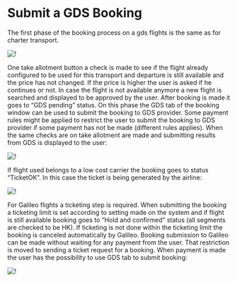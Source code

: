 # Submit a GDS Booking

The first phase of the booking process on a gds flights is the same as for charter transport.

![!](https://docs.tourpaq.com/assets/images/5-74ca2e75afeaf038f44c6d860b25a296.png)

One take allotment button a check is made to see if the flight already configured to be used for this transport and departure is still available and the price has not changed. If the price is higher the user is asked if he continues or not. In case the flight is not available anymore a new flight is searched and displayed to be approved by the user. After booking is made it goes to “GDS pending” status. On this phase the GDS tab of the booking window can be used to submit the booking to GDS provider. Some payment rules might be applied to restrict the user to submit the booking to GDS provider if some payment has not be made (different rules applies). When the same checks are on take allotment are made and submitting results from GDS is displayed to the user:

![!](https://docs.tourpaq.com/assets/images/6-abe9b311e554041a8b30b549d1ba9d62.png)

If flight used belongs to a low cost carrier the booking goes to status “TicketOK”. In this case the ticket is being generated by the airline:

![!](https://docs.tourpaq.com/assets/images/7-999dd91587d10624ff9fcebbe27de7e1.png)

For Galileo flights a ticketing step is required. When submitting the booking a ticketing limit is set according to setting made on the system and if flight is still available booking goes to “Hold and confirmed” status (all segments are checked to be HK). If ticketing is not done within the ticketing limit the booking is canceled automatically by Galileo. Booking submission to Galileo can be made without waiting for any payment from the user. That restriction is moved to sending a ticket request for a booking. When payment is made the user has the possibility to use GDS tab to submit booking:

![!](https://docs.tourpaq.com/assets/images/8-eec6d592779e58b0e1b5a14ba4bd4ab2.png)
